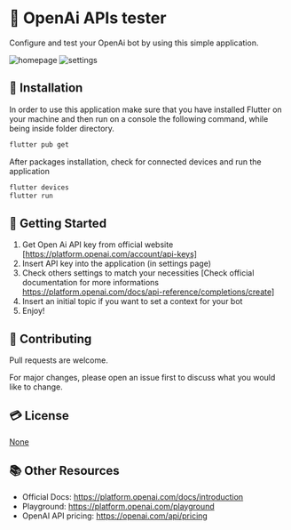 # 🤖 OpenAi APIs tester

Configure and test your OpenAi bot by using this simple application.

![homepage](https://user-images.githubusercontent.com/74298270/217361290-342c3f1c-d369-4518-9094-86f496db3d75.png)
![settings](https://user-images.githubusercontent.com/74298270/217361312-b2ac5efb-75f0-4f06-a6c0-7f82ff208fab.png)


## 🔨 Installation

In order to use this application make sure that you have installed Flutter on your machine and then run on a console the following command, while being inside folder directory.

```bash
flutter pub get
```

After packages installation, check for connected devices and run the application

```bash
flutter devices
flutter run
```

## 🚀 Getting Started

1) Get Open Ai API key from official website [https://platform.openai.com/account/api-keys]
2) Insert API key into the application (in settings page)
3) Check others settings to match your necessities [Check official documentation for more informations https://platform.openai.com/docs/api-reference/completions/create]
4) Insert an initial topic if you want to set a context for your bot
5) Enjoy!

## 🤝 Contributing
Pull requests are welcome. 

For major changes, please open an issue first to discuss what you would like to change.

## 💳 License
[None](https://choosealicense.com/licenses)

## :books: Other Resources
- Official Docs: https://platform.openai.com/docs/introduction 
- Playground: https://platform.openai.com/playground
- OpenAI API pricing: https://openai.com/api/pricing
